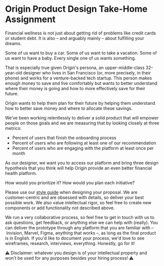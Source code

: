 # Origin Product Design Take-Home Assignment

Financial wellness is not just about getting rid of problems like credit cards or student debt. It is also – and arguably mainly – about fulfilling your dreams. 

Some of us want to buy a car. Some of us want to take a vacation. Some of us want to have a baby. Every single one of us wants something.

That is especially true given Origin's persona, an upper-middle-class 32-year-old designer who lives in San Francisco (or, more precisely, in their phone) and works for a venture-backed tech startup. This person makes enough money to save and live comfortably but wants to better understand where their money is going and how to more effectively save for their future.

Origin wants to help them plan for their future by helping them understand how to better save money and where to allocate these savings. 

We’ve been working relentlessly to deliver a solid product that will empower people on those goals and we are measuring that by looking closely at three metrics:
* Percent of users that finish the onboarding process
* Percent of users who are following at least one of our recommendation
* Percent of users who are engaging with the platform at least once per month

As our designer, we want you to access our platform and bring three design hypothesis that you think will help Origin provide an even better financial health platform.

How would you prioritize it? How would you plan each initiative?

Please use our [style guide](https://www.figma.com/file/i6U64YdCWEbbT0J8jyFBq0/Style-Guide?node-id=2%3A3) when designing your proposal. We are customer-centric and are obsessed with details, so deliver your best possible work. We also value intellectual rigor, so feel free to create new components or add functionality not described above.

We run a very collaborative process, so feel free to get in touch with us to ask questions, get feedback, or anything else we can help with (really).
You can deliver the prototype through any platform that you are familiar with – Invision, Marvel, Figma, anything that works –, as long as the final product is in English. If you'd like to document your process, we'd love to see wireframes, research, interviews, everything. Honestly, go for it!

⚠️ Disclaimer: whatever you design is of your intellectual property and won't be used for any purposes besides your hiring process! ⚠️
